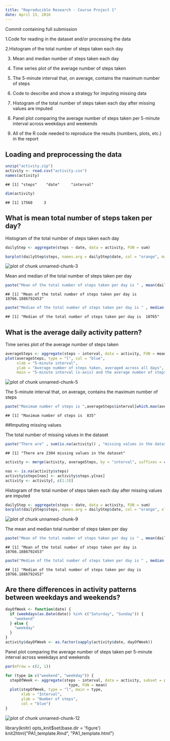 ```yaml
---
title: "Reproducible Research - Course Project 1"
date: April 13, 2016
---
```




Commit containing full submission

1.Code for reading in the dataset and/or processing the data

2.Histogram of the total number of steps taken each day

3. Mean and median number of steps taken each day

4. Time series plot of the average number of steps taken

5. The 5-minute interval that, on average, contains the maximum number of steps

6. Code to describe and show a strategy for imputing missing data

7. Histogram of the total number of steps taken each day after missing values are imputed

8. Panel plot comparing the average number of steps taken per 5-minute interval across weekdays and weekends

9. All of the R code needed to reproduce the results (numbers, plots, etc.) in the report

## Loading and preprocessing the data





```r
unzip("activity.zip")
activity <- read.csv("activity.csv")
names(activity)
```

```
## [1] "steps"    "date"     "interval"
```

```r
dim(activity)
```

```
## [1] 17568     3
```

## What is mean total number of steps taken per day?

Histogram of the total number of steps taken each day


```r
dailyStep <- aggregate(steps ~ date, data = activity, FUN = sum)

barplot(dailyStep$steps, names.arg = dailyStep$date, col = "orange", main = "Total number of steps taken each day", xlab = "Date", ylab = "Steps")
```

![plot of chunk unnamed-chunk-3](figure/unnamed-chunk-3-1.png)

Mean and median of the total number of steps taken per day


```r
paste("Mean of the total number of steps taken per day is " , mean(dailyStep$steps))
```

```
## [1] "Mean of the total number of steps taken per day is  10766.1886792453"
```

```r
paste("Median of the total number of steps taken per day is " , median(dailyStep$steps))
```

```
## [1] "Median of the total number of steps taken per day is  10765"
```

## What is the average daily activity pattern?

Time series plot of the average number of steps taken


```r
averageSteps <- aggregate(steps ~ interval, data = activity, FUN = mean)
plot(averageSteps, type = "l", col = "blue", 
     xlab = "5-minute interval", 
     ylab = "Average number of steps taken, averaged across all days",
     main = "5-minute interval (x-axis) and the average number of steps taken")
```

![plot of chunk unnamed-chunk-5](figure/unnamed-chunk-5-1.png)

The 5-minute interval that, on average, contains the maximum number of steps


```r
paste("Maximum number of steps is ",averageSteps$interval[which.max(averageSteps$steps)])
```

```
## [1] "Maximum number of steps is  835"
```

##Imputing missing values

The total number of missing values in the dataset


```r
paste("There are" , sum(is.na(activity)) , "missing values in the dataset")
```

```
## [1] "There are 2304 missing values in the dataset"
```


```r
activity <- merge(activity, averageSteps, by = "interval", suffixes = c("", ".y"))

nas <- is.na(activity$steps)
activity$steps[nas] <- activity$steps.y[nas]
activity <- activity[, c(1:3)]
```

Histogram of the total number of steps taken each day after missing values are imputed


```r
dailyStep <- aggregate(steps ~ date, data = activity, FUN = sum)
barplot(dailyStep$steps, names.arg = dailyStep$date, col = "orange", xlab = "Date", ylab = "Steps")
```

![plot of chunk unnamed-chunk-9](figure/unnamed-chunk-9-1.png)

The mean and median total number of steps taken per day


```r
paste("Mean of the total number of steps taken per day is " , mean(dailyStep$steps))
```

```
## [1] "Mean of the total number of steps taken per day is  10766.1886792453"
```

```r
paste("Median of the total number of steps taken per day is " , median(dailyStep$steps))
```

```
## [1] "Median of the total number of steps taken per day is  10766.1886792453"
```

## Are there differences in activity patterns between weekdays and weekends?


```r
dayOfWeek <- function(date) {
  if (weekdays(as.Date(date)) %in% c("Saturday", "Sunday")) {
    "weekend"
  } else {
    "weekday"
  }
}
activity$dayOfWeek <- as.factor(sapply(activity$date, dayOfWeek))
```

Panel plot comparing the average number of steps taken per 5-minute interval across weekdays and weekends


```r
par(mfrow = c(2, 1))

for (type in c("weekend", "weekday")) {
  stepOfWeek <- aggregate(steps ~ interval, data = activity, subset = activity$dayOfWeek == 
                            type, FUN = mean)
  plot(stepOfWeek, type = "l", main = type, 
       xlab = "Interval",
       ylab = "Number of steps",
       col = "blue")
}
```

![plot of chunk unnamed-chunk-12](figure/unnamed-chunk-12-1.png)


library(knitr)
opts_knit$set(base.dir = 'figure') 
knit2html("PA1_template.Rmd", "PA1_template.html")





